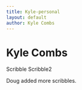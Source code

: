 ```yaml
---
title: Kyle-personal
layout: default
author: Kyle Combs
---
```

Kyle Combs
================================

Scribble
Scribble2

Doug added more scribbles.

